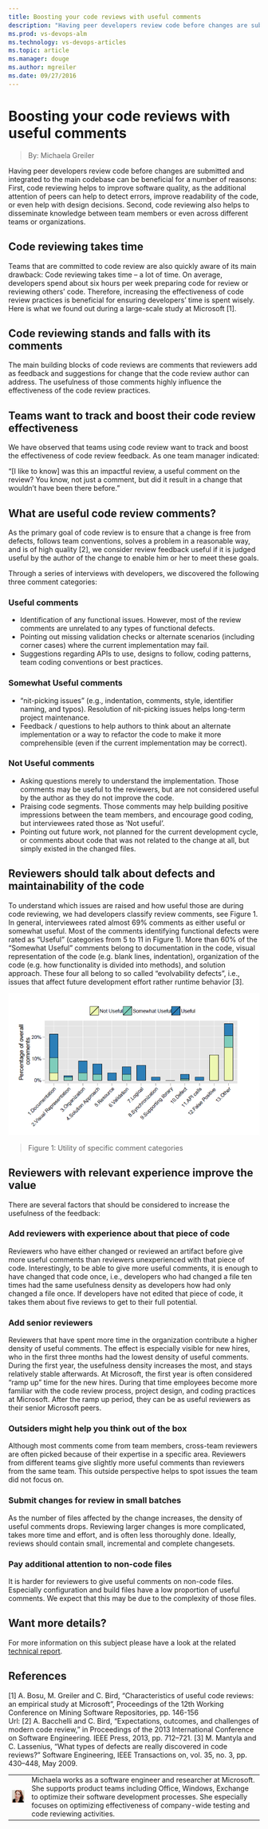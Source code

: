 ```yaml
---
title: Boosting your code reviews with useful comments
description: "Having peer developers review code before changes are submitted and integrated to the main codebase can be beneficial for a number of reasons: First, code reviewing helps to improve software quality, as the additional attention of peers can help to detect errors, improve readability of the code, or even help with design decisions. Second, code reviewing also helps to disseminate knowledge between team members or even across different teams or organizations."
ms.prod: vs-devops-alm
ms.technology: vs-devops-articles
ms.topic: article
ms.manager: douge
ms.author: mgreiler
ms.date: 09/27/2016
---
```


# Boosting your code reviews with useful comments
> By: Michaela Greiler

Having peer developers review code before changes are submitted and
integrated to the main codebase can be beneficial for a number of
reasons: First, code reviewing helps to improve software quality, as the
additional attention of peers can help to detect errors, improve
readability of the code, or even help with design decisions. Second,
code reviewing also helps to disseminate knowledge between team members
or even across different teams or organizations.

## Code reviewing takes time
Teams that are committed to code review are also quickly aware of its
main drawback: Code reviewing takes time – a lot of time. On average,
developers spend about six hours per week preparing code for review or
reviewing others’ code. Therefore, increasing the effectiveness of code
review practices is beneficial for ensuring developers’ time is spent
wisely. Here is what we found out during a large-scale study at
Microsoft \[1\].

## Code reviewing stands and falls with its comments
The main building blocks of code reviews are comments that reviewers add
as feedback and suggestions for change that the code review author can
address. The usefulness of those comments highly influence the
effectiveness of the code review practices.

## Teams want to track and boost their code review effectiveness
We have observed that teams using code review want to track and boost
the effectiveness of code review feedback. As one team manager
indicated:

“\[I like to know\] was this an impactful review, a useful comment on
the review? You know, not just a comment, but did it result in a change
that wouldn’t have been there before.”

## What are useful code review comments?
As the primary goal of code review is to ensure that a change is free
from defects, follows team conventions, solves a problem in a reasonable
way, and is of high quality \[2\], we consider review feedback useful if
it is judged useful by the author of the change to enable him or her to
meet these goals.

Through a series of interviews with developers, we discovered the
following three comment categories:

### Useful comments

- Identification of any functional issues. However, most of the review comments are unrelated to any types of functional defects.
- Pointing out missing validation checks or alternate scenarios (including corner cases) where the current implementation may fail.
- Suggestions regarding APIs to use, designs to follow, coding patterns, team coding conventions or best practices.

### Somewhat Useful comments

- “nit-picking issues” (e.g., indentation, comments, style, identifier naming, and typos). Resolution of nit-picking issues helps long-term
    project maintenance.
- Feedback / questions to help authors to think about an alternate implementation or a way to refactor the code to make it more comprehensible (even if the current implementation may be correct).

### Not Useful comments

- Asking questions merely to understand the implementation. Those comments may be useful to the reviewers, but are not considered useful by the author as they do not improve the code.
- Praising code segments. Those comments may help building positive impressions between the team members, and encourage good coding, but interviewees rated those as ‘Not useful’.
- Pointing out future work, not planned for the current development cycle, or comments about code that was not related to the change at all, but simply existed in the changed files.

## Reviewers should talk about defects and maintainability of the code
To understand which issues are raised and how useful those are during code reviewing, we had developers classify review comments, see Figure 1. In general, interviewees rated almost 69% comments as either useful
or somewhat useful. Most of the comments identifying functional defects
were rated as “Useful” (categories from 5 to 11 in Figure 1). More than
60% of the “Somewhat Useful” comments belong to documentation in the
code, visual representation of the code (e.g. blank lines, indentation),
organization of the code (e.g. how functionality is divided into
methods), and solution approach. These four all belong to so called
“evolvability defects”, i.e., issues that affect future development
effort rather runtime behavior \[3\].

![Utility of specific comment classifications](_img/usefulness-of-comments.png)  
> Figure 1: Utility of specific comment categories

## Reviewers with relevant experience improve the value
There are several factors that should be considered to increase the
usefulness of the feedback:

### Add reviewers with experience about that piece of code
Reviewers who have either changed or reviewed an artifact before give
more useful comments than reviewers unexperienced with that piece of
code. Interestingly, to be able to give more useful comments, it is
enough to have changed that code once, i.e., developers who had changed
a file ten times had the same usefulness density as developers how had
only changed a file once. If developers have not edited that piece of
code, it takes them about five reviews to get to their full potential.

### Add senior reviewers
Reviewers that have spent more time in the organization contribute a
higher density of useful comments. The effect is especially visible for
new hires, who in the first three months had the lowest density of
useful comments. During the first year, the usefulness density increases
the most, and stays relatively stable afterwards. At Microsoft, the
first year is often considered “ramp up” time for the new hires. During
that time employees become more familiar with the code review process,
project design, and coding practices at Microsoft. After the ramp up
period, they can be as useful reviewers as their senior Microsoft peers.

### Outsiders might help you think out of the box
Although most comments come from team members, cross-team reviewers are
often picked because of their expertise in a specific area. Reviewers
from different teams give slightly more useful comments than reviewers
from the same team. This outside perspective helps to spot issues the
team did not focus on.

### Submit changes for review in small batches
As the number of files affected by the change increases, the density of
useful comments drops. Reviewing larger changes is more complicated,
takes more time and effort, and is often less thoroughly done. Ideally,
reviews should contain small, incremental and complete changesets.

### Pay additional attention to non-code files
It is harder for reviewers to give useful comments on non-code files.
Especially configuration and build files have a low proportion of useful
comments. We expect that this may be due to the complexity of those
files.

## Want more details?
For more information on this subject please have a look at the related
[technical report](https://www.microsoft.com/en-us/research/wp-content/uploads/2016/02/bosu2015useful.pdf).

## References
\[1\] A. Bosu, M. Greiler and C. Bird, “Characteristics of useful code
reviews: an empirical study at Microsoft”, Proceedings of the 12th
Working Conference on Mining Software Repositories, pp. 146-156  
Url:
\[2\] A. Bacchelli and C. Bird, “Expectations, outcomes, and challenges
of modern code review,” in Proceedings of the 2013 International
Conference on Software Engineering. IEEE Press, 2013, pp. 712–721.
\[3\] M. Mantyla and C. Lassenius, “What types of defects are really
discovered in code reviews?” Software Engineering, IEEE Transactions on,
vol. 35, no. 3, pp. 430–448, May 2009.

|             |                           |
|-------------|---------------------------|
|![Michaela Greiler](_img/michaelagreiler2_avatar_1502929123-130x130.jpg)|Michaela works as a software engineer and researcher at Microsoft. She supports product teams including Office, Windows, Exchange to optimize their software development processes. She especially focuses on optimizing effectiveness of company-wide testing and code reviewing activities. |